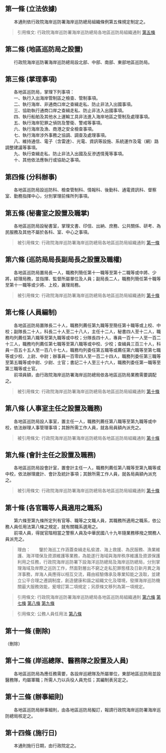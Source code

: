 第一條 (立法依據)
-----------------
　　本通則依行政院海岸巡防署海岸巡防總局組織條例第五條規定制定之。  
> 引用條文: 行政院海岸巡防署海岸巡防總局各地區巡防局組織通則 [第五條](../../人事其他/組織編制/行政院海岸巡防署海岸巡防總局各地區巡防局組織通則.md#第五條-秘書室之設置及職掌)



第二條 (地區巡防局之設置)
-------------------------
　　行政院海岸巡防署海岸巡防總局設北部、中部、南部、東部地區巡防局。  


第三條 (掌理事項)
-----------------
　　各地區巡防局，掌理下列事項：  
　　一、執行入出海岸管制區之檢查、管制事項。  
　　二、執行海岸、非通商口岸之查緝走私、防止非法入出國事項。  
　　三、協助執行通商口岸之查緝走私、防止非法入出國事項。  
　　四、執行船舶及其他水上運輸工具非法進入海岸地區之管制及處理事項。  
　　五、執行海岸犯罪之偵防及警衛、警戒等事項。  
　　六、執行海岸及漁、商港之安全檢查事項。  
　　七、執行海岸涉外事務之協調、調查及處理事項。  
　　八、維持通信、電子（含雷達）、光電、資訊等設施、系統運作及電（網）路調整建議等事項。  
　　九、執行查緝走私、防止非法入出國及反滲透情蒐等事項。  
　　十、其他依法應執行或協助之事項。  


第四條 (分科辦事)
-----------------
　　各地區巡防局設巡防科、檢查管制科、情報科、後勤科、通電資訊科、督察室、勤務指揮中心，分別掌理前條所列事項。  


第五條 (秘書室之設置及職掌)
---------------------------
　　各地區巡防局設秘書室，掌理文書、印信、出納、庶務、公共關係、研考、為民服務及其他不屬於各科、室、中心之事項。  
> 被引用條文: 行政院海岸巡防署海岸巡防總局各地區巡防局組織通則 [第一條](../../人事其他/組織編制/行政院海岸巡防署海岸巡防總局各地區巡防局組織通則.md#第一條-立法依據)



第六條 (巡防局局長副局長之設置及職權)
-------------------------------------
　　各地區巡防局置局長一人，職務列簡任第十一職等至第十二職等或中將、少將，綜理局務，並指揮、監督所屬單位及人員；副局長二人，職務列簡任第十職等至第十一職等或少將、上校，襄理局務。  
> 被引用條文: 行政院海岸巡防署海岸巡防總局各地區巡防局組織通則 [第十條](../../人事其他/組織編制/行政院海岸巡防署海岸巡防總局各地區巡防局組織通則.md#第十條-各官職等人員適用之職系)



第七條 (人員編制)
-----------------
　　各地區巡防局置隊長二十人，職務列薦任第九職等至簡任第十職等或上校、中校；副隊長二十人，科長二十人至二十八人，主任十二人，秘書四人至十二人，職務均列薦任第八職等至第九職等或中校；分隊長四十人，專員一百十一人至一百二十三人，職務均列薦任第七職等至第八職等或中校、少校；查緝員三百三十人，科員一百五十五人至一百八十七人，職務均列委任第五職等或薦任第六職等至第七職等或少校、上尉、中尉；辦事員一百零四人至一百二十四人，職務列委任第三職等至第五職等或中尉、少尉、士官；書記二十人至三十六人，職務列委任第一職等至第三職等或士官。  
　　前項員額，由行政院海岸巡防署海岸巡防總局依各地區巡防局業務需要調配之。  
> 被引用條文: 行政院海岸巡防署海岸巡防總局各地區巡防局組織通則 [第十條](../../人事其他/組織編制/行政院海岸巡防署海岸巡防總局各地區巡防局組織通則.md#第十條-各官職等人員適用之職系)



第八條 (人事室主任之設置及職務)
-------------------------------
　　各地區巡防局設人事室，置主任一人，職務列薦任第八職等至第九職等或中校，依法辦理人事管理事項；其餘所需工作人員，就各局員額內派充之。  
> 被引用條文: 行政院海岸巡防署海岸巡防總局各地區巡防局組織通則 [第十條](../../人事其他/組織編制/行政院海岸巡防署海岸巡防總局各地區巡防局組織通則.md#第十條-各官職等人員適用之職系)



第九條 (會計主任之設置及職務)
-----------------------------
　　各地區巡防局設會計室，置會計主任一人，職務列薦任第八職等至第九職等或中校，依法辦理歲計、會計及統計事項；其餘所需工作人員，就各局員額內派充之。  
> 被引用條文: 行政院海岸巡防署海岸巡防總局各地區巡防局組織通則 [第十條](../../人事其他/組織編制/行政院海岸巡防署海岸巡防總局各地區巡防局組織通則.md#第十條-各官職等人員適用之職系)



第十條 (各官職等人員適用之職系)
-------------------------------
　　第六條至第九條所定列有官等、職等之文職人員，其職務所適用之職系，依公務人員任用法第八條之規定，就有關職系選用之。  
　　前項人員，得就官階相當之警察人員及中華民國八十九年隨業務移撥之關務人員派充之。  
> 理由：　　鑒於海巡工作涵蓋查緝走私偷渡、海上救援、為民服務、漁業維護、海洋環保及資源維護等業務，為能遂行海域與海岸秩序維護及資源保護利用之任務，行政院海岸巡防署下設海洋巡防總局及海岸巡防總局，分別掌理海域及岸際之巡防工作，然面對層出不窮之走私犯罪態樣及日新月異之海洋事務，岸海人員應得以相互交流，藉由經驗傳承及專業知能之汲取，並建立公平合理之遷調制度，創造健康和諧之組織文化及環境，發揮海岸巡防機關最大服務效能，爰增訂第二項規定；另原條文移列為第一項規定。

> 引用條文: 行政院海岸巡防署海岸巡防總局各地區巡防局組織通則 [第六條](../../人事其他/組織編制/行政院海岸巡防署海岸巡防總局各地區巡防局組織通則.md#第六條-巡防局局長副局長之設置及職權) [第七條](../../人事其他/組織編制/行政院海岸巡防署海岸巡防總局各地區巡防局組織通則.md#第七條-人員編制) [第八條](../../人事其他/組織編制/行政院海岸巡防署海岸巡防總局各地區巡防局組織通則.md#第八條-人事室主任之設置及職務) [第九條](../../人事其他/組織編制/行政院海岸巡防署海岸巡防總局各地區巡防局組織通則.md#第九條-會計主任之設置及職務)

> 引用條文: 公務人員任用法 [第八條](../../考試/任免升遷/公務人員任用法.md#第八條-職系說明書)



第十一條 (刪除)
---------------
（刪除）  


第十二條 (岸巡總隊、醫務隊之設置及人員)
---------------------------------------
　　各地區巡防局為應任務需要，各設岸巡總隊及所屬單位，東部地區巡防局並設醫務隊，均屬軍職；所需人力以兵役人員充任；其編制表另定之。  


第十三條 (辦事細則)
-------------------
　　各地區巡防局辦事細則，由各地區巡防局擬訂，報請行政院海岸巡防署海岸巡防總局核定之。  


第十四條 (施行日)
-----------------
　　本通則施行日期，由行政院定之。